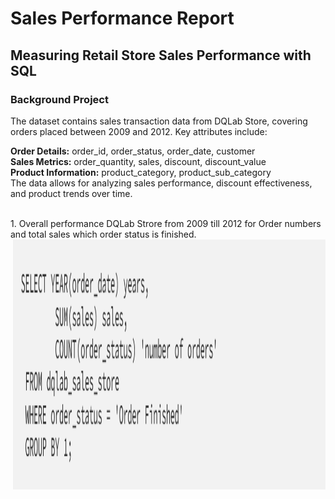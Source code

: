 # Sales Performance Report
## Measuring Retail Store Sales Performance with SQL
### Background Project
<p>
The dataset contains sales transaction data from DQLab Store, covering orders placed between 2009 and 2012. Key attributes include:

**Order Details:** order_id, order_status, order_date, customer <br/>
**Sales Metrics:** order_quantity, sales, discount, discount_value <br/>
**Product Information:** product_category, product_sub_category <br/>
The data allows for analyzing sales performance, discount effectiveness, and product trends over time.
</p>
</br>
1. Overall performance DQLab Strore from 2009 till 2012 for Order numbers and total sales which order status is finished.</br>
<img align="right" width="500" height="400" src="https://github.com/Shihab27/DQLAB_Sales_Performance_Analysis/blob/main/Code%201.png">



